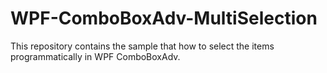 # WPF-ComboBoxAdv-MultiSelection
This repository contains the sample that how to select the items programmatically in WPF ComboBoxAdv.
